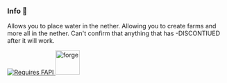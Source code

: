 ### Info 📜
Allows you to place water in the nether. Allowing you to create farms and more all in the nether. Can't confirm that anything that has -DISCONTIUED after it will work.

<a href="https://modrinth.com/mod/fabric-api" rel="nofollow"> <img src="https://cdn.jsdelivr.net/npm/@intergrav/devins-badges@3/assets/cozy/requires/fabric-api_vector.svg" alt="Requires FAPI"/> </a>
<img alt="forge" height="56" src="https://cdn.jsdelivr.net/npm/@intergrav/devins-badges@3/assets/cozy/unsupported/forge_vector.svg">